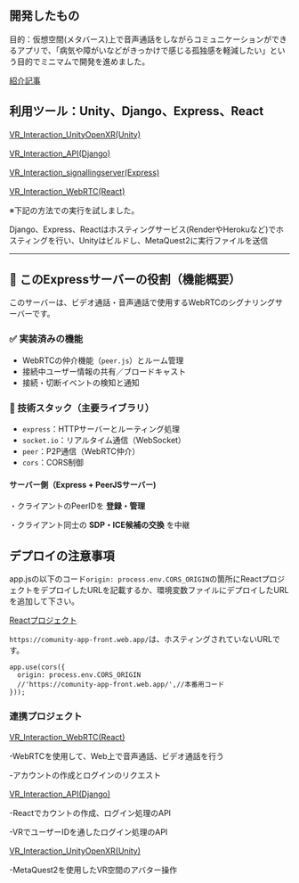 ## 開発したもの 

目的：仮想空間(メタバース)上で音声通話をしながらコミュニケーションができるアプリで、「病気や障がいなどがきっかけで感じる孤独感を軽減したい」という目的でミニマムで開発を進めました。

[紹介記事](https://kimikou-blog.jp/prototypes/vr%e3%82%a2%e3%83%97%e3%83%aa/)

## 利用ツール：Unity、Django、Express、React

 [VR_Interaction_UnityOpenXR(Unity)](https://github.com/NK-kimiya/VR_Interaction_UnityOpenXR)　

 [VR_Interaction_API(Django)](https://github.com/NK-kimiya/VR_Interaction_API)　

 [VR_Interaction_signallingserver(Express)](https://github.com/NK-kimiya/VR_Interaction_signallingserver)　

 [VR_Interaction_WebRTC(React)](https://github.com/NK-kimiya/VR_Interaction_WebRTC)　

 ※下記の方法での実行を試しました。　
 
 Django、Express、Reactはホスティングサービス(RenderやHerokuなど)でホスティングを行い、Unityはビルドし、MetaQuest2に実行ファイルを送信　

---

## 🧠 このExpressサーバーの役割（機能概要）

このサーバーは、ビデオ通話・音声通話で使用するWebRTCのシグナリングサーバーです。

### ✅ 実装済みの機能

- WebRTCの仲介機能（`peer.js`）とルーム管理
- 接続中ユーザー情報の共有／ブロードキャスト
- 接続・切断イベントの検知と通知

### 🔧 技術スタック（主要ライブラリ）

- `express`：HTTPサーバーとルーティング処理
- `socket.io`：リアルタイム通信（WebSocket）
- `peer`：P2P通信（WebRTC仲介）
- `cors`：CORS制御

#### サーバー側（Express + PeerJSサーバー)　

・クライアントのPeerIDを **登録・管理**　

・クライアント同士の **SDP・ICE候補の交換** を中継

## デプロイの注意事項 

app.jsの以下のコード```origin: process.env.CORS_ORIGIN```の箇所にReactプロジェクトをデプロイしたURLを記載するか、環境変数ファイルにデプロイしたURLを追加して下さい。　

[Reactプロジェクト](https://github.com/NK-kimiya/VR_Interaction_WebRTC)　　

```https://comunity-app-front.web.app/```は、ホスティングされていないURLです。

```
app.use(cors({
  origin: process.env.CORS_ORIGIN
  //'https://comunity-app-front.web.app/',//本番用コード
}));
```

### 連携プロジェクト

[VR_Interaction_WebRTC(React)](https://github.com/NK-kimiya/VR_Interaction_WebRTC)　

-WebRTCを使用して、Web上で音声通話、ビデオ通話を行う　

-アカウントの作成とログインのリクエスト　

[VR_Interaction_API(Django)](https://github.com/NK-kimiya/VR_Interaction_API)　

-Reactでカウントの作成、ログイン処理のAPI　

-VRでユーザーIDを通したログイン処理のAPI　

[VR_Interaction_UnityOpenXR(Unity)](https://github.com/NK-kimiya/VR_Interaction_UnityOpenXR)　

-MetaQuest2を使用したVR空間のアバター操作



